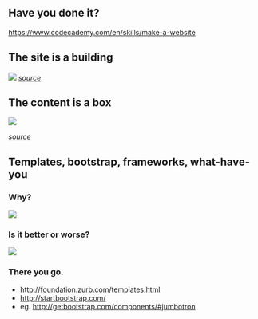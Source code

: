 ## Have you done it?

https://www.codecademy.com/en/skills/make-a-website

## The site is a building

![](https://soma.sbcc.edu/users/ajarabo/intro_Multimedia/images/CSS/CSS_html_metaphor.gif)
_[source](https://soma.sbcc.edu/users/ajarabo/intro_Multimedia/what_is_CSS.htm)_ 

## The content is a box

![](http://www.w3.org/TR/CSS2/images/boxdim.png)

_[source](http://www.w3.org/TR/CSS2/box.html)_

## Templates, bootstrap, frameworks, what-have-you

### Why?

![](https://www.techwillsaveus.com/az/wp-content/uploads/2013/12/Speaker_2_web-700x437.jpg)

### Is it better or worse?

![](http://media.giphy.com/media/ynoSY2uEJFKtW/giphy.gif)

### There you go.

- http://foundation.zurb.com/templates.html
- http://startbootstrap.com/
- eg. http://getbootstrap.com/components/#jumbotron